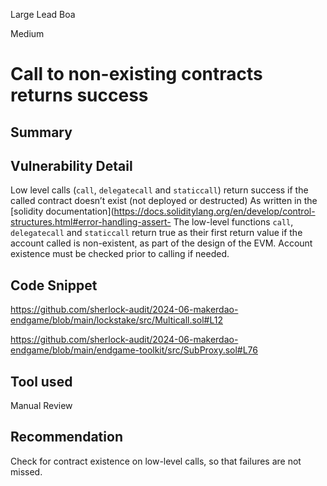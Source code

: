 Large Lead Boa

Medium

# Call to non-existing contracts returns success

## Summary

## Vulnerability Detail
Low level calls (`call`, `delegatecall` and `staticcall`) return success if the called contract doesn’t exist (not deployed or destructed)
As written in the [solidity documentation](https://docs.soliditylang.org/en/develop/control-structures.html#error-handling-assert-
The low-level functions `call`, `delegatecall` and `staticcall` return true as their first return value if the account called is non-existent, as part of the design of the EVM. Account existence must be checked prior to calling if needed.

## Code Snippet
https://github.com/sherlock-audit/2024-06-makerdao-endgame/blob/main/lockstake/src/Multicall.sol#L12

https://github.com/sherlock-audit/2024-06-makerdao-endgame/blob/main/endgame-toolkit/src/SubProxy.sol#L76
## Tool used

Manual Review

## Recommendation
Check for contract existence on low-level calls, so that failures are not missed.